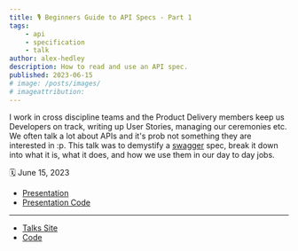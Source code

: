 ```yaml
---
title: 🎙️ Beginners Guide to API Specs - Part 1
tags:
    - api
    - specification
    - talk
author: alex-hedley
description: How to read and use an API spec.
published: 2023-06-15
# image: /posts/images/
# imageattribution: 
---
```


<!-- Beginners Guide to API Specs - Part 1 -->

I work in cross discipline teams and the Product Delivery members keep us Developers on track, writing up User Stories, managing our ceremonies etc. We often talk a lot about APIs and it's prob not something they are interested in :p.
This talk was to demystify a [swagger](http://swagger.io/) spec, break it down into what it is, what it does, and how we use them in our day to day jobs.

🗓️ June 15, 2023
<!-- 📼  -->

- [Presentation](https://alex-hedley.github.io/talk-beginners-guide-to-api-specs/)
- [Presentation Code](https://github.com/alex-hedley/talk-beginners-guide-to-api-specs)

---

- [Talks Site](https://alex-hedley.github.io/talks/)
- [Code](https://github.com/alex-hedley/talks)
